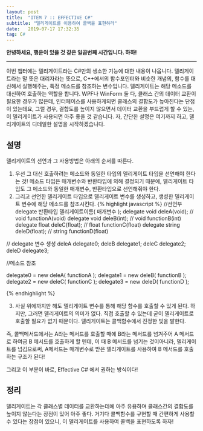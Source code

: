 ```yaml
---
layout: post
title:  "ITEM 7 :: EFFECTIVE C#"
subtitle: "델리게이트를 이용하여 콜백을 표현하라"
date:   2019-07-17 17:32:35
tag: C#
---
```


**안녕하세요, 행운이 있을 것 같은 일곱번째 시간입니다. 하하!**

___

이번 챕터에는 델리게이트라는 C#만의 생소한 기능에 대한 내용이 나옵니다.
델리게이트라는 말 뜻은 대리자라는 뜻으로, C++에서의 함수포인터와 비슷한 개념의, 함수를 대신해서 실행해주는, 특정 메소드를 참조하는 변수입니다.
델리게이트는 해당 메소드를 대신하여 호출하는 역할을 합니다. WPF나 WinForm 둘 다, 클래스 간의 데이터 교환이 필요한 경우가 많은데, 인터페이스를 사용하게되면 클래스의 결합도가 높아진다는 단점이 있는데요, 그럴 경우, 결합도를 높이지 않으면서 데이터 교환을 부드럽게 할 수 있는, 이 델리게이트가 사용되면 아주 좋을 것 같습니다.
자, 간단한 설명은 여기까지 하고, 델리게이트의 디테일한 설명을 시작하겠습니다.

## 설명
델리게이트의 선언과 그 사용방법은 아래의 순서를 따른다.
1. 우선 그 대신 호출하려는 메소드와 동일한 타입의 델리게이트 타입을 선언해야 한다는 것! 메소드 타입은 매개변수와 반환타입에 의해 결정되기 때문에, 델리게이트 타입도 그 메소드와 동일한 매개변수, 반환타입으로 선언해줘야 한다.
2. 그리고 선언한 델리게이트 타입으로 델리게이트 변수를 생성하고, 생성한 델리게이트 변수에 해당 메소드를 참조시킨다.
{% highlight javascript %}
//선언부 delegate 반환타입 델리게이트이름( 매개변수 );
delegate void deleA(void); // void functionA(void)
delegate void deleB(int); // void functionB(int)
delegate float deleC(float); // float functionC(float)
delegate string deleD(float); // string functionD(float)

// delegate 변수 생성
deleA delegate0;
deleB delegate1;
deleC delegate2;
deleD delegate3;

//메소드 참조

delegate0 = new deleA( functionA );
delegate1 = new deleB( functionB );
delegate2 = new deleC( functionC );
delegate3 = new deleD( functionD );

{% endhighlight %}

3. 사실 위에까지만 해도 델리게이트 변수를 통해 해당 함수를 호출할 수 있게 된다. 하지만, 그러면 델리게이트의 의미가 없다. 직접 호출할 수 있는데 굳이 델리게이트로 호출할 필요가 없기 때문이다. 델리게이트는 콜백함수에서 진정한 빛을 발한다.

즉, 콜백메서드에서는 A라는 메서드를 호출할 때에 B라는 메서드를 넘겨주어 A 메서드로 하여금 B 메서드를 호출하게 할 텐데, 이 때 B 메서드를 넘기는 것이아니라, 델리게이트를 넘김으로써, A메서드는 매개변수로 받은 델리게이트를 사용하여 B 메서드를 호출하는 구조가 된다!

그리고 이 부분이 바로, Effective C# 에서 권하는 방식이다!

## 정리

델리게이트는 각 클래스별 데이터를 교환하는데에 아주 유용하며 클래스간의 결합도를 높이지 않는다는 장점이 있어 아주 좋다. 
거기다 콜백함수를 구현할 때 간편하게 사용할 수 있다는 장점이 있으니, 이 델리게이트를 사용하여 콜백을 표현하도록 하자!






